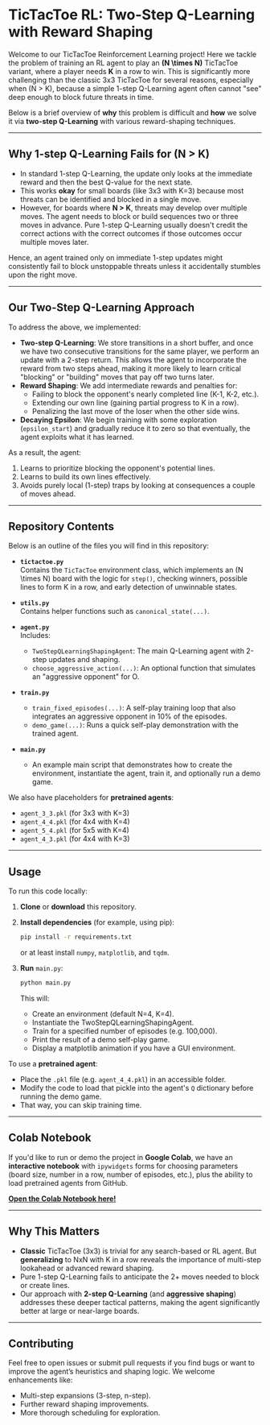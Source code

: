 # TicTacToe RL: Two-Step Q-Learning with Reward Shaping

Welcome to our TicTacToe Reinforcement Learning project! Here we tackle the problem of training an RL agent to play an **\(N \times N\)** TicTacToe variant, where a player needs **K** in a row to win. This is significantly more challenging than the classic 3x3 TicTacToe for several reasons, especially when \(N > K\), because a simple 1-step Q-Learning agent often cannot "see" deep enough to block future threats in time.

Below is a brief overview of **why** this problem is difficult and **how** we solve it via **two-step Q-Learning** with various reward-shaping techniques.

---

## Why 1-step Q-Learning Fails for \(N > K\)

- In standard 1-step Q-Learning, the update only looks at the immediate reward and then the best Q-value for the next state. 
- This works **okay** for small boards (like 3x3 with K=3) because most threats can be identified and blocked in a single move. 
- However, for boards where **N > K**, threats may develop over multiple moves. The agent needs to block or build sequences two or three moves in advance. Pure 1-step Q-Learning usually doesn't credit the correct actions with the correct outcomes if those outcomes occur multiple moves later.

Hence, an agent trained only on immediate 1-step updates might consistently fail to block unstoppable threats unless it accidentally stumbles upon the right move. 

---

## Our Two-Step Q-Learning Approach

To address the above, we implemented:
- **Two-step Q-Learning**: We store transitions in a short buffer, and once we have two consecutive transitions for the same player, we perform an update with a 2-step return. This allows the agent to incorporate the reward from two steps ahead, making it more likely to learn critical "blocking" or "building" moves that pay off two turns later.
- **Reward Shaping**: We add intermediate rewards and penalties for:
  - Failing to block the opponent's nearly completed line (K-1, K-2, etc.).
  - Extending our own line (gaining partial progress to K in a row).
  - Penalizing the last move of the loser when the other side wins.
- **Decaying Epsilon**: We begin training with some exploration (`epsilon_start`) and gradually reduce it to zero so that eventually, the agent exploits what it has learned.

As a result, the agent:
1. Learns to prioritize blocking the opponent's potential lines.
2. Learns to build its own lines effectively.
3. Avoids purely local (1-step) traps by looking at consequences a couple of moves ahead.

---

## Repository Contents

Below is an outline of the files you will find in this repository:

- **`tictactoe.py`**  
  Contains the `TicTacToe` environment class, which implements an \(N \times N\) board with the logic for `step()`, checking winners, possible lines to form K in a row, and early detection of unwinnable states.

- **`utils.py`**  
  Contains helper functions such as `canonical_state(...)`.

- **`agent.py`**  
  Includes:
  - `TwoStepQLearningShapingAgent`: The main Q-Learning agent with 2-step updates and shaping.
  - `choose_aggressive_action(...)`: An optional function that simulates an "aggressive opponent" for O.

- **`train.py`**  
  - `train_fixed_episodes(...)`: A self-play training loop that also integrates an aggressive opponent in 10% of the episodes.
  - `demo_game(...)`: Runs a quick self-play demonstration with the trained agent.

- **`main.py`**  
  - An example main script that demonstrates how to create the environment, instantiate the agent, train it, and optionally run a demo game.  

We also have placeholders for **pretrained agents**:

- `agent_3_3.pkl` (for 3x3 with K=3)
- `agent_4_4.pkl` (for 4x4 with K=4)
- `agent_5_4.pkl` (for 5x5 with K=4)
- `agent_4_3.pkl` (for 4x4 with K=3)

---

## Usage

To run this code locally:

1. **Clone** or **download** this repository.

2. **Install dependencies** (for example, using pip):
   ```bash
   pip install -r requirements.txt
   ```
   or at least install `numpy`, `matplotlib`, and `tqdm`.

3. **Run** `main.py`:
   ```bash
   python main.py
   ```
   This will:
   - Create an environment (default N=4, K=4).
   - Instantiate the TwoStepQLearningShapingAgent.
   - Train for a specified number of episodes (e.g. 100,000).
   - Print the result of a demo self-play game.
   - Display a matplotlib animation if you have a GUI environment. 

To use a **pretrained agent**:

- Place the `.pkl` file (e.g. `agent_4_4.pkl`) in an accessible folder.
- Modify the code to load that pickle into the agent's `Q` dictionary before running the demo game. 
- That way, you can skip training time.

---

## Colab Notebook

If you'd like to run or demo the project in **Google Colab**, we have an **interactive notebook** with `ipywidgets` forms for choosing parameters (board size, number in a row, number of episodes, etc.), plus the ability to load pretrained agents from GitHub. 

[**Open the Colab Notebook here!**](https://colab.research.google.com/drive/1UCl0LNdFOJXsnsSumb6awv7aHiSWzAC6?usp=sharing)

---

## Why This Matters

- **Classic** TicTacToe (3x3) is trivial for any search-based or RL agent. But **generalizing** to NxN with K in a row reveals the importance of multi-step lookahead or advanced reward shaping.
- Pure 1-step Q-Learning fails to anticipate the 2+ moves needed to block or create lines. 
- Our approach with **2-step Q-Learning** (and **aggressive shaping**) addresses these deeper tactical patterns, making the agent significantly better at large or near-large boards.

---

## Contributing

Feel free to open issues or submit pull requests if you find bugs or want to improve the agent’s heuristics and shaping logic. We welcome enhancements like:
- Multi-step expansions (3-step, n-step).
- Further reward shaping improvements.
- More thorough scheduling for exploration.

